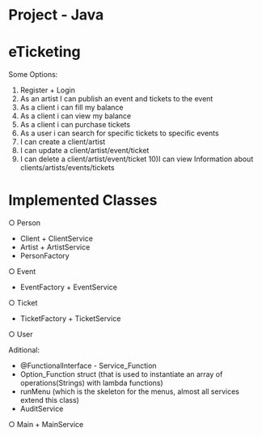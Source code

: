 # Project - Java
# eTicketing

Some Options:
1) Register + Login
2) As an artist I can publish an event and tickets to the event
3) As a client i can fill my balance
4) As a client i can view my balance
5) As a client i can purchase tickets
6) As a user i can search for specific tickets to specific events
7) I can create a client/artist
8) I can update a client/artist/event/ticket
9) I can delete a client/artist/event/ticket
10)I can view Information about clients/artists/events/tickets


# Implemented Classes
○ Person 
  - Client + ClientService
  - Artist + ArtistService
  - PersonFactory
  
○ Event
  - EventFactory + EventService
  
○ Ticket
  - TicketFactory + TicketService
  
○ User

Aditional:
  - @FunctionalInterface - Service_Function
  - Option_Function struct (that is used to instantiate an array of operations(Strings) with lambda functions)
  - runMenu (which is the skeleton for the menus, almost all services extend this class)
  - AuditService 

○ Main + MainService
